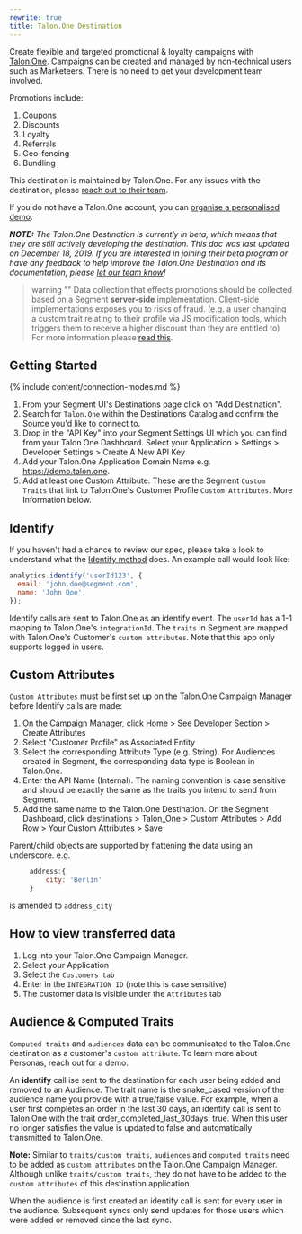 ```yaml
---
rewrite: true
title: Talon.One Destination
---
```

Create flexible and targeted promotional & loyalty campaigns with [Talon.One](https://Talon.One/?utm_source=segmentio&utm_medium=docs&utm_campaign=partners).
Campaigns can be created and managed by non-technical users such as Marketeers. There is no need to get your development team involved.

Promotions include:
1. Coupons
2. Discounts
3. Loyalty
4. Referrals
5. Geo-fencing
6. Bundling

This destination is maintained by Talon.One. For any issues with the destination, please [reach out to their team](mailto:support@talon.one).

If you do not have a Talon.One account, you can [organise a personalised demo](https://www.talon.one/book-a-demo/?utm_source=segmentio&utm_medium=docs&utm_campaign=partners).


_**NOTE:** The Talon.One Destination is currently in beta, which means that they are still actively developing the destination. This doc was last updated on December 18, 2019. If you are interested in joining their beta program or have any feedback to help improve the Talon.One Destination and its documentation, please [let  our team know](mailto:support@talon.one)!_

> warning ""
> Data collection that effects promotions should be collected based on a Segment **server-side** implementation. Client-side implementations exposes you to risks of fraud. (e.g. a user changing a custom trait relating to their profile via JS modification tools, which triggers them to receive a higher discount than they are entitled to) For more information please [read this](https://segment.com/docs/guides/how-to-guides/collect-on-client-or-server/).

## Getting Started

{% include content/connection-modes.md %}

1. From your Segment UI's Destinations page click on "Add Destination".
2. Search for `Talon.One` within the Destinations Catalog and confirm the Source you'd like to connect to.
3. Drop in the "API Key" into your Segment Settings UI which you can find from your Talon.One Dashboard. Select your Application > Settings > Developer Settings > Create A New API Key
4. Add your Talon.One Application Domain Name e.g. https://demo.talon.one.
5. Add at least one Custom Attribute. These are the Segment `Custom Traits` that link to Talon.One's Customer Profile `Custom Attributes`. More Information below.


## Identify

If you haven't had a chance to review our spec, please take a look to understand what the [Identify method](https://segment.com/docs/spec/identify/) does. An example call would look like:

```js
analytics.identify('userId123', {
  email: 'john.doe@segment.com',
  name: 'John Doe',
});
```

Identify calls are sent to Talon.One as an identify event. The `userId` has a 1-1 mapping to Talon.One's `integrationId`. The `traits` in Segment are mapped with Talon.One's Customer's `custom attributes`. Note that this app only supports logged in users.

## Custom Attributes

`Custom Attributes` must be first set up on the Talon.One Campaign Manager before Identify calls are made:

1. On the Campaign Manager, click Home > See Developer Section > Create Attributes
2. Select "Customer Profile" as Associated Entity
3. Select the corresponding Attribute Type (e.g. String). For Audiences created in Segment, the corresponding data type is Boolean in Talon.One.
4. Enter the API Name (Internal). The naming convention is case sensitive and should be exactly the same as the traits you intend to send from Segment.
5. Add the same name to the Talon.One Destination. On the Segment Dashboard, click destinations > Talon_One > Custom Attributes > Add Row > Your Custom Attributes > Save

Parent/child objects are supported by flattening the data using an underscore.
 e.g.

```js
     address:{
         city: 'Berlin'
     }
```
is amended to `address_city`

##  How to view transferred data
1. Log into your Talon.One Campaign Manager.
2. Select your Application
3. Select the `Customers tab`
4. Enter in the `INTEGRATION ID` (note this is case sensitive)
5. The customer data is visible under the `Attributes` tab

## Audience & Computed Traits
`Computed traits` and `audiences` data can be communicated to the Talon.One destination as a customer's `custom attribute`. To learn more about Personas, reach out for a demo.

An **identify** call ise sent to the destination for each user being added and removed to an Audience. The trait name is the snake_cased version of the audience name you provide with a true/false value. For example, when a user first completes an order in the last 30 days, an identify call is sent to Talon.One with the trait order_completed_last_30days: true. When this user no longer satisfies the value is updated to false and automatically transmitted to Talon.One.

**Note:** Similar to `traits/custom traits`, `audiences` and `computed traits` need to be added as `custom attributes` on the Talon.One Campaign Manager. Although unlike `traits/custom traits`, they do not have to be added to the `custom attributes` of this destination application.

When the audience is first created an identify call is sent for every user in the audience. Subsequent syncs only send updates for those users which were added or removed since the last sync.
